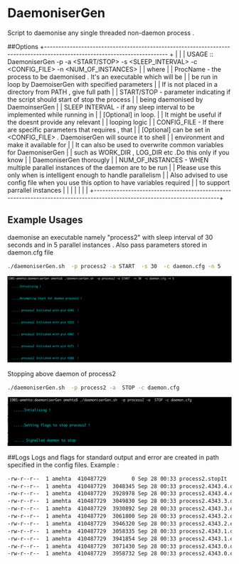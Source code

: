 # DaemoniserGen
Script to daemonise any single threaded non-daemon process . 

##Options
	+------------------------------------------------------------------------------------------------------------------------- +
	|                                                                                                                          |
	| USAGE  :: DaemoniserGen -p <ProcName> -a <START/STOP> -s <SLEEP_INTERVAL>  -c <CONFIG_FILE>   -n <NUM_OF_INSTANCES>      |
	|           where                                                                                                          |
	|                ProcName        -  the process to be daemonised . It's an executable which will be                        |
	|                                   be run in loop by DaemoiserGen with specified parameters                               |
	|                                   If <ProcName> is not placed in a directory from PATH , give full path                  |
	|                START/STOP      -  parameter indicating if the script should start of stop the process                    |
	|                                   being daemonised by DaemoinserGen                                                      |
	|                SLEEP INTERVAL  -  if any sleep interval to be implemented while running <ProcName> in                    |
	|                [Optional]         in loop.                                                                               |
	|                                   It might be useful if the <procName> doesnt provide any relevant                       |
	|                                   looping logic                                                                          |
	|                CONFIG_FILE      - If there are specific parameters that <procName> requires , that                       |
	|                [Optional]         can be set in <CONFIG_FILE> . DaemoiserGen will source it to shell                     |
	|                                   environment and make it available for <ProcName>                                       |
	|                                   It can also be used to overwrite common variables for DaemoniserGen                    |
	|                                   such as WORK_DIR , LOG_DIR etc .Do this only if you know                               |
	|                                   DaemoniserGen thorougly                                                                |
	|                NUM_OF_INSTANCES - WHEN multiple parallel instances of the daemon are to be run                           |
	|                                   Please use this only when <ProcName> is intelligent enough to handle parallelism       |
	|                                   Also advised to use config file when you use this option to have variables required    |
	|                                   to support parrallel instances                                                         |
	|                                                                                                                          |
	|                                                                                                                          |
	|                                                                                                                          |
	+--------------------------------------------------------------------------------------------------------------------------+


## Example Usages 
daemonise an executable namely "process2" with sleep interval of 30 seconds and in 5 parallel instances . Also pass parameters stored in daemon.cfg file 
```bash
./daemoniserGen.sh  -p process2 -a START  -s 30  -c daemon.cfg -n 5
```
![alt tag](https://github.com/abhijitmehta/DaemoniserGen/blob/master/Screen%20Shot%202016-09-28%20at%2012.26.18%20AM.png)


Stopping above daemon of process2
```bash
./daemoniserGen.sh  -p process2 -a  STOP -c daemon.cfg 
```
![alt tag](https://github.com/abhijitmehta/DaemoniserGen/blob/master/Screen%20Shot%202016-09-28%20at%2012.34.06%20AM.png)

##Logs
Logs and flags for standard output and error are created in path specified in the config files. 
Example :
```bash
-rw-r--r--  1 amehta  410487729        0 Sep 28 00:33 process2.stopIt
-rw-r--r--  1 amehta  410487729  3048345 Sep 28 00:33 process2.4343.4.out.log
-rw-r--r--  1 amehta  410487729  3928978 Sep 28 00:33 process2.4343.4.error.log
-rw-r--r--  1 amehta  410487729  3049830 Sep 28 00:33 process2.4343.3.out.log
-rw-r--r--  1 amehta  410487729  3930892 Sep 28 00:33 process2.4343.3.error.log
-rw-r--r--  1 amehta  410487729  3061800 Sep 28 00:33 process2.4343.2.out.log
-rw-r--r--  1 amehta  410487729  3946320 Sep 28 00:33 process2.4343.2.error.log
-rw-r--r--  1 amehta  410487729  3058335 Sep 28 00:33 process2.4343.1.out.log
-rw-r--r--  1 amehta  410487729  3941854 Sep 28 00:33 process2.4343.1.error.log
-rw-r--r--  1 amehta  410487729  3071430 Sep 28 00:33 process2.4343.0.out.log
-rw-r--r--  1 amehta  410487729  3958732 Sep 28 00:33 process2.4343.0.error.log
```
